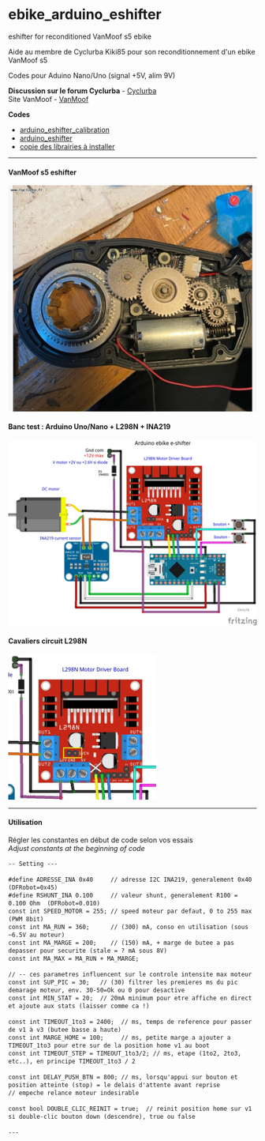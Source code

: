 # ebike_arduino_eshifter
 eshifter for reconditioned VanMoof s5 ebike


Aide au membre de Cyclurba Kiki85 pour son reconditionnement d'un ebike VanMoof s5

Codes pour Aduino Nano/Uno (signal +5V, alim 9V)


**Discussion sur le forum Cyclurba**  - [Cyclurba](https://cyclurba.fr/forum/757849/programme-arduino-schifter.html?discussionID=31918)  
Site VanMoof - [VanMoof](https://www.vanmoof.com/fr-FR/our-rides/s5)

**Codes**   
- [arduino_eshifter_calibration](./arduino_eshifter_calibrage)
- [arduino_eshifter](./arduino_eshifter)
- [copie des librairies à installer](./library_zip)

---
#### VanMoof s5 eshifter
<p align="left">
  <img src="./docs/eshifter kiki85.jpg" width="700" title="Arduino pinouts">
</p>

#### Banc test : Arduino Uno/Nano + L298N + INA219
<p align="left">
  <img src="./docs/diagram_L298N_bb.jpg" width="700" title="Arduino pinouts">
</p>

#### Cavaliers circuit L298N
<p align="left">
  <img src="./docs/cavalier.jpg" width="300" title="Arduino pinouts">
</p>

---

#### Utilisation
Régler les constantes en début de code selon vos essais \
*Adjust constants at the beginning of code*

```
-- Setting ---

#define ADRESSE_INA 0x40     // adresse I2C INA219, generalement 0x40 (DFRobot=0x45) 
#define RSHUNT_INA 0.100     // valeur shunt, generalement R100 = 0.100 Ohm  (DFRobot=0.010) 
const int SPEED_MOTOR = 255; // speed moteur par defaut, 0 to 255 max (PWM 8bit)
const int MA_RUN = 360;      // (300) mA, conso en utilisation (sous ~6.5V au moteur)
const int MA_MARGE = 200;    // (150) mA, + marge de butee a pas depasser pour securite (stale = ? mA sous 8V)
const int MA_MAX = MA_RUN + MA_MARGE; 

// -- ces parametres influencent sur le controle intensite max moteur
const int SUP_PIC = 30;   // (30) filtrer les premieres ms du pic demarage moteur, env. 30-50=Ok ou 0 pour desactive
const int MIN_STAT = 20;  // 20mA minimum pour etre affiche en direct et ajoute aux stats (laisser comme ca !)

const int TIMEOUT_1to3 = 2400;  // ms, temps de reference pour passer de v1 à v3 (butee basse a haute)
const int MARGE_HOME = 100;     // ms, petite marge a ajouter a TIMEOUT_1to3 pour etre sur de la position home v1 au boot
const int TIMEOUT_STEP = TIMEOUT_1to3/2; // ms, etape (1to2, 2to3, etc..), en principe TIMEOUT_1to3 / 2

const int DELAY_PUSH_BTN = 800; // ms, lorsqu'appui sur bouton et position atteinte (stop) = le delais d'attente avant reprise
// empeche relance moteur indesirable

const bool DOUBLE_CLIC_REINIT = true;  // reinit position home sur v1 si double-clic bouton down (descendre), true ou false

---
```


